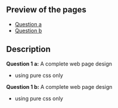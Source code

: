 ## Preview of the pages

 - [Question a](https://omchaurasia.github.io/Techpile-codes/ui/14/a.html)
 - [Question b](https://omchaurasia.github.io/Techpile-codes/ui/14/b.html)


  
## Description
**Question 1 a:**
A complete web page design
- using pure css only

**Question 1 b:**
A complete web page design
- using pure css only

